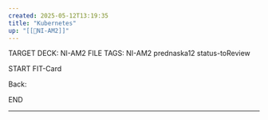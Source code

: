 ```yaml
---
created: 2025-05-12T13:19:35
title: "Kubernetes"
up: "[[📖NI-AM2]]"
---
```


TARGET DECK: NI-AM2
FILE TAGS: NI-AM2 prednaska12 status-toReview


START
FIT-Card



Back:



END

---


